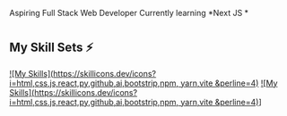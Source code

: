 Aspiring Full Stack Web Developer
Currently learning *Next JS *
#
## My Skill Sets ⚡
[![My Skills](https://skillicons.dev/icons?i=html,css,js,react,py,github,ai,bootstrip,npm, yarn,vite &perline=4)](https://skillicons.dev)
[![My Skills](https://skillicons.dev/icons?i=html,css,js,react,py,github,ai,bootstrip,npm, yarn,vite &perline=4)](https://skillicons.dev)]

#
